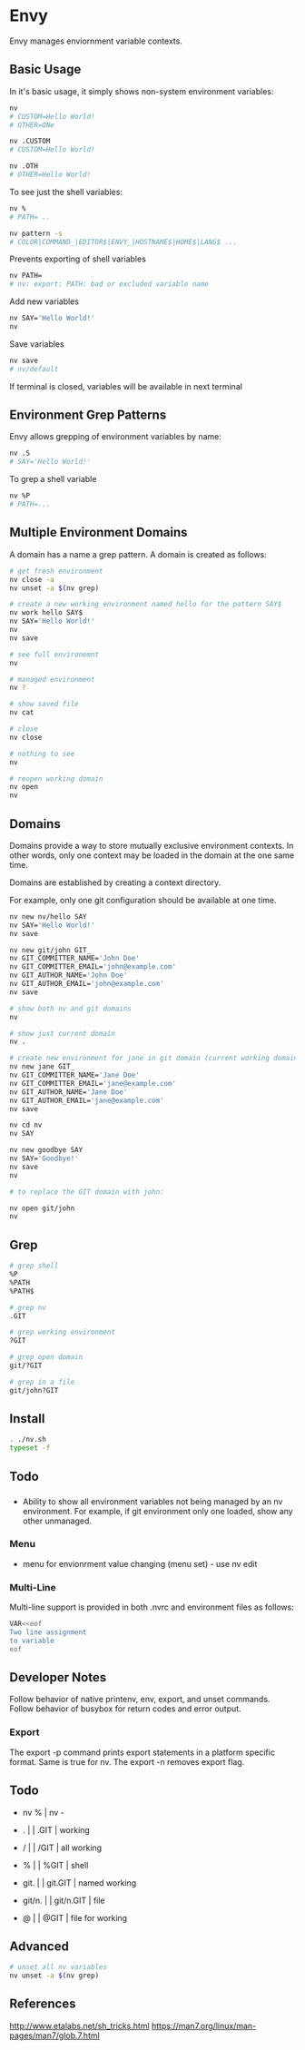 # Envy

Envy manages enviornment variable contexts.  


## Basic Usage

In it's basic usage, it simply shows non-system environment variables:

```sh
nv
# CUSTOM=Hello World!
# OTHER=ONe

nv .CUSTOM
# CUSTOM=Hello World!

nv .OTH
# OTHER=Hello World!
```

To see just the shell variables:

```sh
nv %
# PATH= ..

nv pattern -s
# COLOR|COMMAND_|EDITOR$|ENVY_|HOSTNAME$|HOME$|LANG$ ...
```

Prevents exporting of shell variables

```sh
nv PATH=
# nv: export: PATH: bad or excluded variable name
```

Add new variables

```sh
nv SAY='Hello World!'
nv
```

Save variables

```sh
nv save
# nv/default
```

If terminal is closed, variables will be available in next terminal

## Environment Grep Patterns

Envy allows grepping of environment variables by name:

```sh
nv .S
# SAY='Hello World!'
```

To grep a shell variable

```sh
nv %P
# PATH=...
```


## Multiple Environment Domains

A domain has a name a grep pattern.  A domain is created as follows:

```sh
# get fresh environment
nv close -a
nv unset -a $(nv grep)

# create a new working environment named hello for the pattern SAY$
nv work hello SAY$  
nv SAY='Hello World!'
nv
nv save

# see full environemnt
nv

# managed environment
nv ?

# show saved file
nv cat

# close
nv close

# nothing to see
nv

# reopen working domain 
nv open
nv
```

## Domains

Domains provide a way to store mutually exclusive environment contexts.  In other words, only one context may be loaded in the domain at the one same time.

Domains are established by creating a context directory.

For example, only one git configuration should be available at one time.

```sh
nv new nv/hello SAY
nv SAY='Hello World!'
nv save

nv new git/john GIT_
nv GIT_COMMITTER_NAME='John Doe'
nv GIT_COMMITTER_EMAIL='john@example.com'
nv GIT_AUTHOR_NAME='John Doe'
nv GIT_AUTHOR_EMAIL='john@example.com'
nv save

# show both nv and git domains
nv

# show just current domain
nv .

# create new environment for jane in git domain (current working domain)
nv new jane GIT_
nv GIT_COMMITTER_NAME='Jane Doe'
nv GIT_COMMITTER_EMAIL='jane@example.com'
nv GIT_AUTHOR_NAME='Jane Doe'
nv GIT_AUTHOR_EMAIL='jane@example.com'
nv save

nv cd nv
nv SAY

nv new goodbye SAY
nv SAY='Goodbye!'
nv save
nv

# to replace the GIT domain with john:

nv open git/john
nv
```

## Grep

```sh
# grep shell
%P
%PATH
%PATH$

# grep nv
.GIT

# grep working environment
?GIT

# grep open domain
git/?GIT

# grep in a file
git/john?GIT
```

## Install

```sh
. ./nv.sh
typeset -f
```


## Todo

### 
- Ability to show all environment variables not being managed by an nv environment.  For example, if git environment only one loaded, show any other unmanaged. 

### Menu
- menu for envionrment value changing (menu set) - use nv edit

### Multi-Line

Multi-line support is provided in both .nvrc and environment files as follows:

```sh
VAR<<eof
Two line assignment
to variable
eof
```

## Developer Notes

Follow behavior of native printenv, env, export, and unset commands.
Follow behavior of busybox for return codes and error output.

### Export

The export -p command prints export statements in a platform specific format.  Same is true for nv.
The export -n removes export flag.


## Todo

- nv % | nv -

- .       |          |       .GIT | working
- /       |          |       /GIT | all working
- %       |          |       %GIT | shell
- git.    |          |    git.GIT | named working
- git/n.  |          |  git/n.GIT | file
- @       |          |       @GIT | file for working

## Advanced

```sh
# unset all nv variables
nv unset -a $(nv grep)
```


## References
http://www.etalabs.net/sh_tricks.html
https://man7.org/linux/man-pages/man7/glob.7.html

